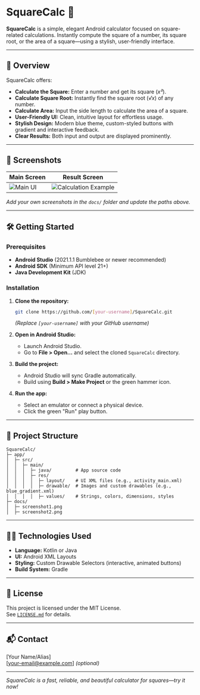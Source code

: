 # SquareCalc 🔢

**SquareCalc** is a simple, elegant Android calculator focused on square-related calculations. Instantly compute the square of a number, its square root, or the area of a square—using a stylish, user-friendly interface.

---

## 🚀 Overview

SquareCalc offers:

- **Calculate the Square:** Enter a number and get its square (*x²*).
- **Calculate Square Root:** Instantly find the square root (*√x*) of any number.
- **Calculate Area:** Input the side length to calculate the area of a square.
- **User-Friendly UI:** Clean, intuitive layout for effortless usage.
- **Stylish Design:** Modern blue theme, custom-styled buttons with gradient and interactive feedback.
- **Clear Results:** Both input and output are displayed prominently.

---

## 📱 Screenshots

| Main Screen | Result Screen |
| ----------- | ------------ |
| ![Main UI](docs/screenshot1.png) | ![Calculation Example](docs/screenshot2.png) |

*Add your own screenshots in the `docs/` folder and update the paths above.*

---

## 🛠️ Getting Started

### Prerequisites

- **Android Studio** (2021.1.1 Bumblebee or newer recommended)
- **Android SDK** (Minimum API level 21+)
- **Java Development Kit** (JDK)

### Installation

1. **Clone the repository:**
   ```sh
   git clone https://github.com/[your-username]/SquareCalc.git
   ```
   *(Replace `[your-username]` with your GitHub username)*

2. **Open in Android Studio:**
   - Launch Android Studio.
   - Go to **File > Open...** and select the cloned `SquareCalc` directory.

3. **Build the project:**
   - Android Studio will sync Gradle automatically.
   - Build using **Build > Make Project** or the green hammer icon.

4. **Run the app:**
   - Select an emulator or connect a physical device.
   - Click the green "Run" play button.

---

## 📁 Project Structure

```
SquareCalc/
├─ app/
│  ├─ src/
│  │  ├─ main/
│  │  │  ├─ java/         # App source code
│  │  │  ├─ res/
│  │  │  │  ├─ layout/    # UI XML files (e.g., activity_main.xml)
│  │  │  │  ├─ drawable/  # Images and custom drawables (e.g., blue_gradient.xml)
│  │  │  │  ├─ values/    # Strings, colors, dimensions, styles
├─ docs/
│  ├─ screenshot1.png
│  ├─ screenshot2.png
```

---

## 🧑‍💻 Technologies Used

- **Language:** Kotlin or Java
- **UI:** Android XML Layouts
- **Styling:** Custom Drawable Selectors (interactive, animated buttons)
- **Build System:** Gradle

---

## 📜 License

This project is licensed under the MIT License.  
See [`LICENSE.md`](LICENSE.md) for details.

---

## 📬 Contact

[Your Name/Alias]  
[your-email@example.com] *(optional)*

---

*SquareCalc is a fast, reliable, and beautiful calculator for squares—try it now!*
